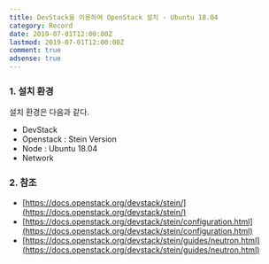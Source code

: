 ```yaml
---
title: DevStack을 이용하여 OpenStack 설치 - Ubuntu 18.04
category: Record
date: 2019-07-01T12:00:00Z
lastmod: 2019-07-01T12:00:00Z
comment: true
adsense: true
---
```


### 1. 설치 환경

설치 환경은 다음과 같다.

* DevStack
* Openstack : Stein Version
* Node : Ubuntu 18.04
* Network

### 2. 참조

* [https://docs.openstack.org/devstack/stein/](https://docs.openstack.org/devstack/stein/)
* [https://docs.openstack.org/devstack/stein/configuration.html](https://docs.openstack.org/devstack/stein/configuration.html)
* [https://docs.openstack.org/devstack/stein/guides/neutron.html](https://docs.openstack.org/devstack/stein/guides/neutron.html)